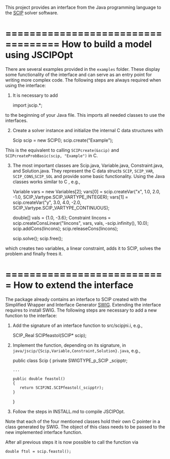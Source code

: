  This project provides an interface from the Java programming language to the [SCIP](http://scip.zib.de) solver software.

===================================
How to build a model using JSCIPOpt
===================================

There are several examples provided in the `examples` folder. These display some functionality of the interface and can
serve as an entry point for writing more complex code. The following steps are always required when using the interface:

1) It is necessary to add

    import jscip.*;

to the beginning of your Java file. This imports all needed classes to use the interfaces.

2) Create a solver instance and initialize the internal C data structures with

    Scip scip = new SCIP();
    scip.create("Example");

This is the equivalent to calling `SCIPcreate(&scip)` and `SCIPcreateProbBasic(scip, "Example")` in C.

3) The most important classes are Scip.java, Variable.java, Constraint.java, and Solution.java. They represent the C
data structs `SCIP`, `SCIP_VAR`, `SCIP_CONS`,`SCIP_SOL` and provide some basic functionality. Using the Java classes
works similar to C , e.g.,

    Variable vars = new Variables[2];
    vars[0] = scip.createVar("x", 1.0, 2.0, -1.0, SCIP_Vartype.SCIP_VARTYPE_INTEGER);
    vars[1] = scip.createVar("y", 3.0, 4.0, -2.0, SCIP_Vartype.SCIP_VARTYPE_CONTINUOUS);

    double[] vals = {1.0, -3.6};
    Constraint lincons = scip.createConsLinear("lincons", vars, vals, -scip.infinity(), 10.0);
    scip.addCons(lincons);
    scip.releaseCons(lincons);

    scip.solve();
    scip.free();

which creates two variables, a linear constraint, adds it to SCIP, solves the problem and finally frees it.


===========================
How to extend the interface
===========================

The package already contains an interface to SCIP created with the Simplified Wrapper and Interface Generator
[SWIG](http://www.swig.org/). Extending the interface requires to install SWIG. The following steps are necessary to add
a new function to the interface:

1) Add the signature of an interface function to src/scipjni.i, e.g.,

    SCIP_Real SCIPfeastol(SCIP* scip);

2) Implement the function, depending on its signature, in `java/jscip/{Scip,Variable,Constraint,Solution}.java`, e.g.,

    public class Scip
    {
       private SWIGTYPE_p_SCIP _scipptr;

       ...

       public double feastol()
       {
          return SCIPJNI.SCIPfeastol(_scipptr);
       }
    }

3) Follow the steps in INSTALL.md to compile JSCIPOpt.

Note that each of the four mentioned classes hold their own C pointer in a class generated by SWIG. The object of this
class needs to be passed to the new implemented interface function.


After all previous steps it is now possible to call the function via

    double ftol = scip.feastol();
